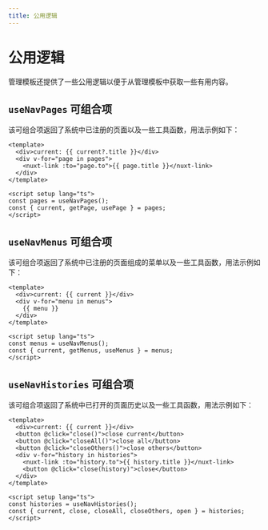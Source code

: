```yaml
---
title: 公用逻辑
---
```


# 公用逻辑

管理模板还提供了一些公用逻辑以便于从管理模板中获取一些有用内容。

## `useNavPages` 可组合项

该可组合项返回了系统中已注册的页面以及一些工具函数，用法示例如下：

```vue
<template>
  <div>current: {{ current?.title }}</div>
  <div v-for="page in pages">
    <nuxt-link :to="page.to">{{ page.title }}</nuxt-link>
  </div>
</template>

<script setup lang="ts">
const pages = useNavPages();
const { current, getPage, usePage } = pages;
</script>
```

## `useNavMenus` 可组合项

该可组合项返回了系统中已注册的页面组成的菜单以及一些工具函数，用法示例如下：

```vue
<template>
  <div>current: {{ current }}</div>
  <div v-for="menu in menus">
    {{ menu }}
  </div>
</template>

<script setup lang="ts">
const menus = useNavMenus();
const { current, getMenus, useMenus } = menus;
</script>
```

## `useNavHistories` 可组合项

该可组合项返回了系统中已打开的页面历史以及一些工具函数，用法示例如下：

```vue
<template>
  <div>current: {{ current }}</div>
  <button @click="close()">close current</button>
  <button @click="closeAll()">close all</button>
  <button @click="closeOthers()">close others</button>
  <div v-for="history in histories">
    <nuxt-link :to="history.to">{{ history.title }}</nuxt-link>
    <button @click="close(history)">close</button>
  </div>
</template>

<script setup lang="ts">
const histories = useNavHistories();
const { current, close, closeAll, closeOthers, open } = histories;
</script>
```
